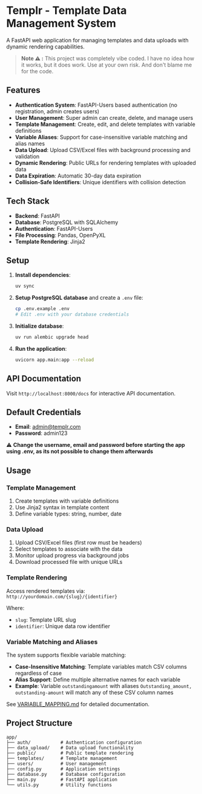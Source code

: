# Templr - Template Data Management System

A FastAPI web application for managing templates and data uploads with dynamic rendering capabilities.

> **Note ⚠️ :** This project was completely vibe coded. I have no idea how it works, but it does work. Use at your own risk. And don't blame me for the code.

## Features

- **Authentication System**: FastAPI-Users based authentication (no registration, admin creates users)
- **User Management**: Super admin can create, delete, and manage users
- **Template Management**: Create, edit, and delete templates with variable definitions
- **Variable Aliases**: Support for case-insensitive variable matching and alias names
- **Data Upload**: Upload CSV/Excel files with background processing and validation
- **Dynamic Rendering**: Public URLs for rendering templates with uploaded data
- **Data Expiration**: Automatic 30-day data expiration
- **Collision-Safe Identifiers**: Unique identifiers with collision detection

## Tech Stack

- **Backend**: FastAPI
- **Database**: PostgreSQL with SQLAlchemy
- **Authentication**: FastAPI-Users
- **File Processing**: Pandas, OpenPyXL
- **Template Rendering**: Jinja2

## Setup

1. **Install dependencies**:

   ```bash
   uv sync
   ```

2. **Setup PostgreSQL database** and create a `.env` file:

   ```bash
   cp .env.example .env
   # Edit .env with your database credentials
   ```

3. **Initialize database**:

   ```bash
   uv run alembic upgrade head
   ```

4. **Run the application**:
   ```bash
   uvicorn app.main:app --reload
   ```

## API Documentation

Visit `http://localhost:8000/docs` for interactive API documentation.

## Default Credentials

- **Email**: admin@templr.com
- **Password**: admin123

⚠️ **Change the username, email and password before starting the app using .env, as its not possible to change them afterwards**

## Usage

### Template Management

1. Create templates with variable definitions
2. Use Jinja2 syntax in template content
3. Define variable types: string, number, date

### Data Upload

1. Upload CSV/Excel files (first row must be headers)
2. Select templates to associate with the data
3. Monitor upload progress via background jobs
4. Download processed file with unique URLs

### Template Rendering

Access rendered templates via: `http://yourdomain.com/{slug}/{identifier}`

Where:

- `slug`: Template URL slug
- `identifier`: Unique data row identifier

### Variable Matching and Aliases

The system supports flexible variable matching:

- **Case-Insensitive Matching**: Template variables match CSV columns regardless of case
- **Alias Support**: Define multiple alternative names for each variable
- **Example**: Variable `outstandingamount` with aliases `Outstanding_amount, outstanding-amount` will match any of these CSV column names

See [VARIABLE_MAPPING.md](VARIABLE_MAPPING.md) for detailed documentation.

## Project Structure

```
app/
├── auth/           # Authentication configuration
├── data_upload/    # Data upload functionality
├── public/         # Public template rendering
├── templates/      # Template management
├── users/          # User management
├── config.py       # Application settings
├── database.py     # Database configuration
├── main.py         # FastAPI application
└── utils.py        # Utility functions
```
